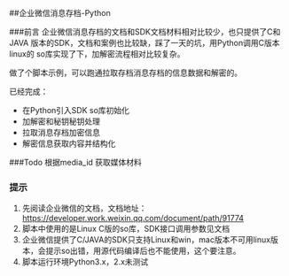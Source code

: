 ##企业微信消息存档-Python

###前言
企业微信消息存档的文档和SDK文档材料相对比较少，也只提供了C和JAVA
版本的SDK，文档和案例也比较缺，踩了一天的坑，用Python调用C版本linux的
so库实现了下，加解密流程相对比较复杂。
  
做了个脚本示例，可以跑通拉取存档消息存档的信息数据和解密的。
  
已经完成：  
* 在Python引入SDK so库初始化
* 加解密和秘钥秘钥处理
* 拉取消息存档加密信息
* 解密信息获取内容并结构化

###Todo
根据media_id 获取媒体材料


### 提示
1. 先阅读企业微信的文档，文档地址：https://developer.work.weixin.qq.com/document/path/91774
2. 脚本中使用的是Linux C版的so库，SDK接口调用参数见文档
3. 企业微信提供了C/JAVA的SDK只支持Linux和win，mac版本不可用linux版本，会提示so出错，用源代码编译后也不能使用，这个要注意。
4. 脚本运行环境Python3.x，2.x未测试